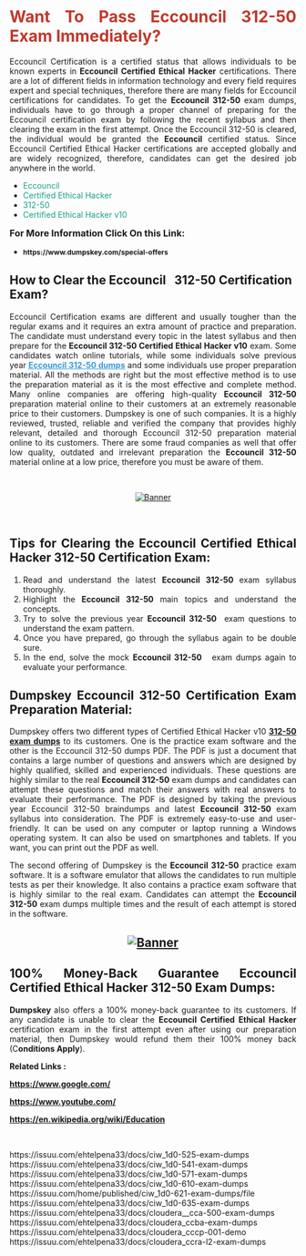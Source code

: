 <h1 style="text-align: justify;"><span style="color:#c0392b;"><strong>Want To Pass Eccouncil 312-50 Exam Immediately?</strong></span></h1>

<p style="text-align: justify;">Eccouncil Certification is a certified status that allows individuals to be known experts in<strong> Eccouncil Certified Ethical Hacker</strong> certifications. There are a lot of different fields in information technology and every field requires expert and special techniques, therefore there are many fields for Eccouncil certifications for candidates. To get the <strong>Eccouncil 312-50 </strong>exam dumps, individuals have to go through a proper channel of preparing for the Eccouncil certification exam by following the recent syllabus and then clearing the exam in the first attempt. Once the Eccouncil 312-50 is cleared, the individual would be granted the <strong>Eccouncil</strong> certified status. Since Eccouncil Certified Ethical Hacker certifications are accepted globally and are widely recognized, therefore, candidates can get the desired job anywhere in the world.</p>

<ul>
	<li style="text-align: justify;"><span style="color:#16a085;">Eccouncil</span></li>
	<li style="text-align: justify;"><span style="color:#16a085;">Certified Ethical Hacker  </span></li>
	<li style="text-align: justify;"><span style="color:#16a085;">312-50</span></li>
	<li style="text-align: justify;"><span style="color:#16a085;">Certified Ethical Hacker v10</span></li>
</ul>

<p style="text-align: justify;"><span style="font-size:16px;"><strong>For More Information Click On this Link:</strong></span></p>

<ul>
	<li style="text-align: justify;"><span style="font-size:12px;"><strong>https://www.dumpskey.com/special-offers</strong></span></li>
</ul>

<h2><strong>How to Clear the Eccouncil   312-50 Certification Exam?</strong></h2>

<p style="text-align: justify;">Eccouncil Certification exams are different and usually tougher than the regular exams and it requires an extra amount of practice and preparation. The candidate must understand every topic in the latest syllabus and then prepare for the <strong>Eccouncil 312-50 Certified Ethical Hacker v10</strong> exam. Some candidates watch online tutorials, while some individuals solve previous year <a href="https://www.dumpskey.com/eccouncil/312-50-braindumps"><span style="color:#3498db;"><u><strong>Eccouncil 312-50 dumps</strong></u></span></a> and some individuals use proper preparation material. All the methods are right but the most effective method is to use the preparation material as it is the most effective and complete method. Many online companies are offering high-quality <strong>Eccouncil 312-50 </strong>preparation material online to their customers at an extremely reasonable price to their customers. Dumpskey is one of such companies. It is a highly reviewed, trusted, reliable and verified the company that provides highly relevant, detailed and thorough Eccouncil 312-50 preparation material online to its customers. There are some fraud companies as well that offer low quality, outdated and irrelevant preparation the <strong>Eccouncil 312-50 </strong>material online at a low price, therefore you must be aware of them.</p>

<p style="text-align: justify;"> </p>

<p style="text-align: center;"><a href="https://www.dumpskey.com/eccouncil/312-50-braindumps"><img src="http://soperdoper.com/search_portal/uploads/general_banners/1562740316_Untitled_Linked_Comp_01.gif" alt="Banner"/></a></p>

<p style="text-align: center;"> </p>

<h2 style="text-align: justify;"><strong>Tips for Clearing the Eccouncil Certified Ethical Hacker 312-50 Certification Exam:</strong></h2>

<ol>
	<li style="text-align: justify;">Read and understand the latest <strong>Eccouncil 312-50 </strong>exam syllabus thoroughly.</li>
	<li style="text-align: justify;">Highlight the<strong> Eccouncil 312-50 </strong>main topics and understand the concepts.</li>
	<li style="text-align: justify;">Try to solve the previous year <strong>Eccouncil 312-50 </strong> exam questions to understand the exam pattern.</li>
	<li style="text-align: justify;">Once you have prepared, go through the syllabus again to be double sure.</li>
	<li style="text-align: justify;">In the end, solve the mock <strong>Eccouncil 312-50  </strong> exam dumps again to evaluate your performance.</li>
</ol>

<h2 style="text-align: justify;"><strong>Dumpskey Eccouncil 312-50 Certification Exam Preparation Material:</strong></h2>

<p style="text-align: justify;">Dumpskey offers two different types of Certified Ethical Hacker v10 <strong><a href="https://www.dumpskey.com/eccouncil/312-50-braindumps">312-50 exam dumps</a></strong> to its customers. One is the practice exam software and the other is the Eccouncil 312-50 dumps PDF. The PDF is just a document that contains a large number of questions and answers which are designed by highly qualified, skilled and experienced individuals. These questions are highly similar to the real <strong>Eccouncil 312-50</strong> exam dumps and candidates can attempt these questions and match their answers with real answers to evaluate their performance. The PDF is designed by taking the previous year Eccouncil 312-50 braindumps and latest <strong>Eccouncil 312-50 </strong>exam syllabus into consideration. The PDF is extremely easy-to-use and user-friendly. It can be used on any computer or laptop running a Windows operating system. It can also be used on smartphones and tablets. If you want, you can print out the PDF as well.</p>

<p style="text-align: justify;">The second offering of Dumpskey is the<strong> Eccouncil 312-50</strong> practice exam software. It is a software emulator that allows the candidates to run multiple tests as per their knowledge. It also contains a practice exam software that is highly similar to the real exam. Candidates can attempt the<strong> Eccouncil 312-50</strong> exam dumps multiple times and the result of each attempt is stored in the software.</p>

<h2 style="text-align: center;"><a href="https://www.dumpskey.com/eccouncil/312-50-braindumps"><img src="http://soperdoper.com/search_portal/uploads/general_banners/1562743625_8ppZk49y_HM0oke96j0cic4OdOo.jpg" alt="Banner"/></a></h2>

<h2 style="text-align: justify;"><strong>100% Money-Back Guarantee Eccouncil Certified Ethical Hacker 312-50 Exam Dumps:</strong></h2>

<p style="text-align: justify;"><strong>Dumpskey </strong>also offers a 100% money-back guarantee to its customers. If any candidate is unable to clear the <strong>Eccouncil Certified Ethical Hacker </strong>certification exam in the first attempt even after using our preparation material, then Dumpskey would refund them their 100% money back (C<strong>onditions Apply</strong>).</p>

<p style="text-align: justify;"><strong>Related Links :</strong></p>

<p><a href="https://www.google.com/" rel="noopener noreferrer" target="_blank"><strong>https://www.google.com/</strong></a></p>

<p><a href="https://www.youtube.com/" rel="noopener noreferrer" target="_blank"><strong>https://www.youtube.com/</strong></a></p>

<p><a href="https://en.wikipedia.org/wiki/Education" rel="noopener noreferrer" target="_blank"><strong>https://en.wikipedia.org/wiki/Education</strong></a></p>

<p> </p>
https://issuu.com/ehtelpena33/docs/ciw_1d0-525-exam-dumps
https://issuu.com/ehtelpena33/docs/ciw_1d0-541-exam-dumps
https://issuu.com/ehtelpena33/docs/ciw_1d0-571-exam-dumps
https://issuu.com/ehtelpena33/docs/ciw_1d0-610-exam-dumps
https://issuu.com/home/published/ciw_1d0-621-exam-dumps/file
https://issuu.com/ehtelpena33/docs/ciw_1d0-635-exam-dumps
https://issuu.com/ehtelpena33/docs/cloudera__cca-500-exam-dumps
https://issuu.com/ehtelpena33/docs/cloudera_ccba-exam-dumps
https://issuu.com/ehtelpena33/docs/cloudera_cccp-001-demo
https://issuu.com/ehtelpena33/docs/cloudera_ccra-l2-exam-dumps
